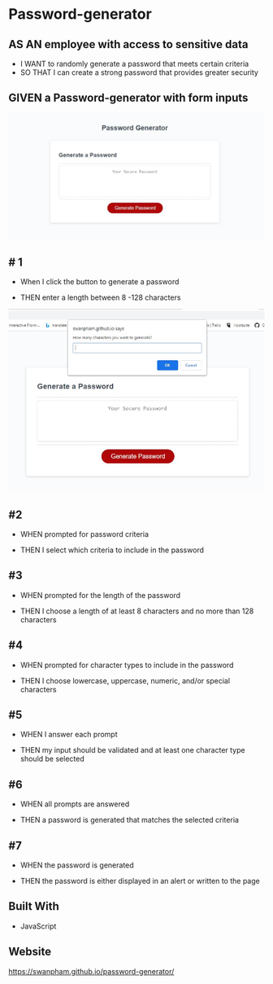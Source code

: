 # Password-generator

## AS AN employee with access to sensitive data

  * I WANT to randomly generate a password that meets certain criteria
  * SO THAT I can create a strong password that provides greater security

## GIVEN a Password-generator with form inputs
![Alt text](/images/Capture.JPG?raw=true "Optional Title")

## # 1

* When I click the button to generate a password

* THEN enter a length between 8 -128 characters

![Alt text](/images/Capture.JPG@1.JPG?raw=true "Optional Title")

## #2

* WHEN prompted for password criteria

* THEN I select which criteria to include in the password

## #3

* WHEN prompted for the length of the password

* THEN I choose a length of at least 8 characters and no more than 128 characters

## #4

* WHEN prompted for character types to include in the password

* THEN I choose lowercase, uppercase, numeric, and/or special characters

## #5

* WHEN I answer each prompt

* THEN my input should be validated and at least one character type should be selected

## #6

* WHEN all prompts are answered

* THEN a password is generated that matches the selected criteria

## #7

* WHEN the password is generated

* THEN the password is either displayed in an alert or written to the page

## Built With

* JavaScript

## Website
https://swanpham.github.io/password-generator/


